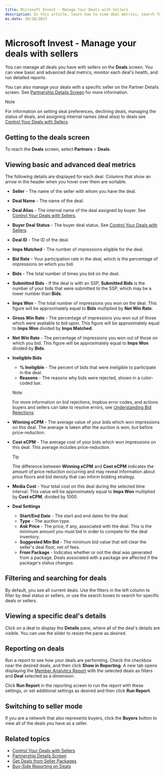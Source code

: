 ```yaml
---
title: Microsoft Invest - Manage Your Deals with Sellers
description: In this article, learn how to view deal metrics, search for deals, and how to switch to seller mode.
ms.date: 10/28/2023
---
```


# Microsoft Invest - Manage your deals with sellers

You can manage all deals you have with sellers on the **Deals** screen. You can view basic and advanced deal metrics, monitor each deal's health, and run detailed reports.

You can also manage your deals with a specific seller on the Partner Details screen. See [Partnership Details Screen](partnership-details-screen-buyer-view.md) for more information.

> [!NOTE]
> For information on setting deal preferences, declining deals, managing the status of deals, and assigning internal names (deal alias) to deals see [Control Your Deals with Sellers](control-your-deals-with-sellers.md).

## Getting to the deals screen

To reach the **Deals** screen, select **Partners** > **Deals**.

## Viewing basic and advanced deal metrics

The following details are displayed for each deal. Columns that show an arrow in the header when you hover over them are sortable.

- **Seller** - The name of the seller with whom you have the deal.
- **Deal Name** - The name of the deal.
- **Deal Alias** - The internal name of the deal assigned by buyer. See [Control Your Deals with Sellers](control-your-deals-with-sellers.md).
- **Buyer Deal Status** - The buyer deal status. See [Control Your Deals with Sellers](control-your-deals-with-sellers.md).
- **Deal ID** - The ID of the deal.
- **Imps Matched** - The number of impressions eligible for the deal.
- **Bid Rate** - Your participation rate in the deal, which is the percentage of impressions on which you bid.
- **Bids** - The total number of times you bid on the deal.
- **Submitted Bids** - If the deal is with an SSP, **Submitted Bids** is the number of your bids that were submitted to the SSP, which may be a lower number than **Bids**.
- **Imps Won** - The total number of impressions you won on the deal. This figure will be approximately equal to **Bids** multiplied by **Net Win Rate**.
- **Gross Win Rate** - The percentage of impressions you won out of those which were available to bid upon. This figure will be approximately equal to **Imps Won** divided by **Imps Matched**.
- **Net Win Rate** - The percentage of impressions you won out of those on which you bid. This figure will be approximately equal to **Imps Won** divided by **Bids**.
- **Ineligible Bids**
  - **% Ineligible** - The percent of bids that were ineligible to participate in the deal.
  - **Reasons** - The reasons why bids were rejected, shown in a color-coded bar.

  > [!NOTE]
  > For more information on bid rejections, Impbus error codes, and actions buyers and sellers can take to resolve errors, see [Understanding Bid Rejections](understanding-bid-rejections.md).

- **Winning eCPM** - The average value of your bids which won impressions on this deal. The average is taken after the auction is won, but before price-reduction.
- **Cost eCPM** - The average cost of your bids which won impressions on this deal. This average includes price-reduction.

  > [!TIP]
  > The difference between **Winning eCPM** and **Cost eCPM** indicates the amount of price reduction occurring and may reveal information about price floors and bid density that can inform bidding strategy.

- **Media Cost** - Your total cost on this deal during the selected time interval. This value will be approximately equal to **Imps Won** multiplied by **Cost eCPM**, divided by 1000.
- **Deal Settings**
  - **Start/End Date** - The start and end dates for the deal.
  - **Type** - The auction type.
  - **Ask Price** - The price, if any, associated with the deal. This is the minimum amount you must bid in order to compete for the deal inventory.
  - **Suggested Min Bid** - The minimum bid value that will clear the seller's deal floor, net of fees.
  - **From Package** - Indicates whether or not the deal was generated from a package. Deals associated with a package are affected if the package's status changes.

## Filtering and searching for deals

By default, you see all current deals. Use the filters in the left column to filter by deal status or sellers, or use the search boxes to search for specific deals or sellers.

## Viewing a specific deal's details

Click on a deal to display the **Details** pane, where all of the deal's details are visible. You can use the slider to resize the pane as desired.

## Reporting on deals

Run a report to see how your deals are performing. Check the checkbox near the desired deals, and then click **Show in Reporting**. A new tab opens displaying the [Member Analytics Report](network-analytics-report.md) with the selected deals as filters and **Deal** selected as a dimension.

Click **Run Report** in the reporting screen to run the report with these settings, or set additional settings as desired and then click **Run Report**.

## Switching to seller mode

If you are a network that also represents buyers, click the **Buyers** button to view all of the deals you have as a seller.

## Related topics

- [Control Your Deals with Sellers](control-your-deals-with-sellers.md)
- [Partnership Details Screen](partnership-details-screen-buyer-view.md)
- [Get Deals from Seller Packages](get-deals-from-seller-packages.md)
- [Buy-Side Reporting on Deals](buy-side-reporting-on-deals.md)
